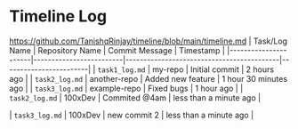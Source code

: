 # Timeline Log
https://github.com/TanishqRinjay/timeline/blob/main/timeline.md
| Task/Log Name       | Repository Name         | Commit Message                            | Timestamp              |
|----------------------|-------------------------|-------------------------------------------|------------------------|
| `task1_log.md`       | my-repo                | Initial commit                            | 2 hours ago            |
| `task2_log.md`       | another-repo           | Added new feature                         | 1 hour 30 minutes ago  |
| `task3_log.md`       | example-repo           | Fixed bugs                                | 1 hour ago             |
| `task2_log.md` | 100xDev | Commited @4am | less than a minute ago |

| `task3_log.md` | 100xDev | new commit 2 | less than a minute ago |